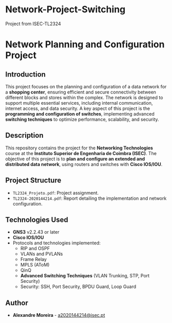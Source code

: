 # Network-Project-Switching
Project from ISEC-TL2324

# Network Planning and Configuration Project

## Introduction
This project focuses on the planning and configuration of a data network for a **shopping center**, ensuring efficient and secure connectivity between different blocks and stores within the complex. The network is designed to support multiple essential services, including internal communication, internet access, and data security. A key aspect of this project is the **programming and configuration of switches**, implementing advanced **switching techniques** to optimize performance, scalability, and security.

## Description
This repository contains the project for the **Networking Technologies** course at the **Instituto Superior de Engenharia de Coimbra (ISEC)**. The objective of this project is to **plan and configure an extended and distributed data network**, using routers and switches with **Cisco IOS/IOU**.

## Project Structure
- `TL2324_Projeto.pdf`: Project assignment.
- `TL2324-2020144214.pdf`: Report detailing the implementation and network configuration.

## Technologies Used
- **GNS3** v2.2.43 or later
- **Cisco IOS/IOU**
- Protocols and technologies implemented:
  - RIP and OSPF
  - VLANs and PVLANs
  - Frame Relay
  - MPLS (AToM)
  - QinQ
  - **Advanced Switching Techniques** (VLAN Trunking, STP, Port Security)
  - Security: SSH, Port Security, BPDU Guard, Loop Guard


## Author
- **Alexandre Moreira** - [a2020144214@isec.pt](mailto:a2020144214@isec.pt)
